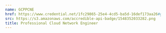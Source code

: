```yaml
---
name: GCPPCNE
href: https://www.credential.net/1fc29865-25e4-4cd5-ba5d-16def173aa26#gs.fdk4q5
src: https://s3.amazonaws.com/accredible-api-badge/1548352033282.png
title: Professional Cloud Network Engineer
---
```

